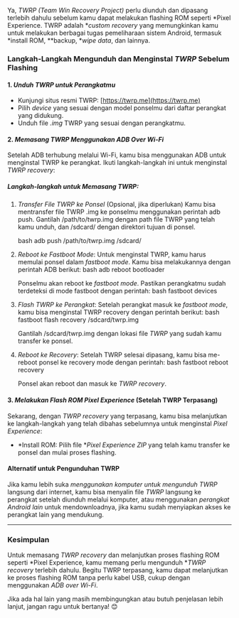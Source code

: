 Ya, *TWRP (Team Win Recovery Project)* perlu diunduh dan dipasang terlebih dahulu sebelum kamu dapat melakukan flashing ROM seperti *Pixel Experience. TWRP adalah **custom recovery* yang memungkinkan kamu untuk melakukan berbagai tugas pemeliharaan sistem Android, termasuk *install ROM, **backup, **wipe data*, dan lainnya.

### Langkah-Langkah Mengunduh dan Menginstal *TWRP* Sebelum Flashing

#### 1. *Unduh TWRP untuk Perangkatmu*
   - Kunjungi situs resmi TWRP: [https://twrp.me](https://twrp.me)
   - Pilih *device* yang sesuai dengan model ponselmu dari daftar perangkat yang didukung.
   - Unduh file *.img* TWRP yang sesuai dengan perangkatmu.

#### 2. *Memasang TWRP Menggunakan ADB Over Wi-Fi*
   Setelah ADB terhubung melalui Wi-Fi, kamu bisa menggunakan ADB untuk menginstal TWRP ke perangkat. Ikuti langkah-langkah ini untuk menginstal *TWRP recovery*:

##### *Langkah-langkah untuk Memasang TWRP*:

1. *Transfer File TWRP ke Ponsel* (Opsional, jika diperlukan)
   Kamu bisa mentransfer file TWRP .img ke ponselmu menggunakan perintah adb push. Gantilah /path/to/twrp.img dengan path file TWRP yang telah kamu unduh, dan /sdcard/ dengan direktori tujuan di ponsel.

   bash
   adb push /path/to/twrp.img /sdcard/
   

2. *Reboot ke Fastboot Mode*:
   Untuk menginstal TWRP, kamu harus memulai ponsel dalam *fastboot mode*. Kamu bisa melakukannya dengan perintah ADB berikut:
   bash
   adb reboot bootloader
   

   Ponselmu akan reboot ke *fastboot mode*. Pastikan perangkatmu sudah terdeteksi di mode fastboot dengan perintah:
   bash
   fastboot devices
   

3. *Flash TWRP ke Perangkat*:
   Setelah perangkat masuk ke *fastboot mode*, kamu bisa menginstal TWRP recovery dengan perintah berikut:
   bash
   fastboot flash recovery /sdcard/twrp.img
   

   Gantilah /sdcard/twrp.img dengan lokasi file *TWRP* yang sudah kamu transfer ke ponsel.

4. *Reboot ke Recovery*:
   Setelah TWRP selesai dipasang, kamu bisa me-reboot ponsel ke recovery mode dengan perintah:
   bash
   fastboot reboot recovery
   

   Ponsel akan reboot dan masuk ke *TWRP recovery*.

#### 3. *Melakukan Flash ROM Pixel Experience* (Setelah TWRP Terpasang)
Sekarang, dengan *TWRP recovery* yang terpasang, kamu bisa melanjutkan ke langkah-langkah yang telah dibahas sebelumnya untuk menginstal *Pixel Experience*:

- *Install ROM: Pilih file **Pixel Experience ZIP* yang telah kamu transfer ke ponsel dan mulai proses flashing.

#### Alternatif untuk Pengunduhan TWRP
Jika kamu lebih suka *menggunakan komputer untuk mengunduh TWRP* langsung dari internet, kamu bisa menyalin file *TWRP* langsung ke perangkat setelah diunduh melalui komputer, atau menggunakan *perangkat Android lain* untuk mendownloadnya, jika kamu sudah menyiapkan akses ke perangkat lain yang mendukung.

---

### Kesimpulan
Untuk memasang *TWRP recovery* dan melanjutkan proses flashing ROM seperti *Pixel Experience, kamu memang perlu mengunduh **TWRP recovery* terlebih dahulu. Begitu TWRP terpasang, kamu dapat melanjutkan ke proses flashing ROM tanpa perlu kabel USB, cukup dengan menggunakan *ADB over Wi-Fi*.

Jika ada hal lain yang masih membingungkan atau butuh penjelasan lebih lanjut, jangan ragu untuk bertanya! 😊
